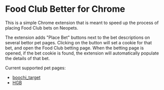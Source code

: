 # Food Club Better for Chrome
This is a simple Chrome extension that is meant to speed up the process of placing Food Club bets on Neopets.

The extension adds "Place Bet" buttons next to the bet descriptions on several bettor pet pages.  Clicking on the button will set a cookie for that bet, and open the Food Club betting page.  When the betting page is opened, if the bet cookie is found, the extension will automatically populate the details of that bet.

Current supported pet pages:
* [boochi_target](http://www.neopets.com/~boochi_target)
* [HGB](http://www.neopets.com/~HGB)